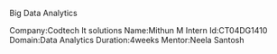 Big Data Analytics

Company:Codtech It solutions
Name:Mithun M
Intern Id:CT04DG1410
Domain:Data Analytics
Duration:4weeks
Mentor:Neela Santosh
